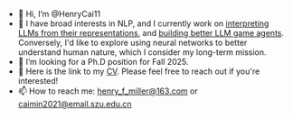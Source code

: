 - 👋 Hi, I’m @HenryCai11
- 👀 I have broad interests in NLP, and I currently work on [interpreting LLMs from their representations](http://llm-self-control.github.io/), and [building better LLM game agents](http://llm-strategist.github.io/). Conversely, I'd like to explore using neural networks to better understand human nature, which I consider my long-term mission.
- 💞️ I’m looking for a Ph.D position for Fall 2025.
- 📖 Here is the link to my [CV](./CV_CM.pdf). Please feel free to reach out if you're interested!
- 📫 How to reach me: henry_f_miller@163.com or caimin2021@email.szu.edu.cn

<!---
HenryCai11/HenryCai11 is a ✨ special ✨ repository because its `README.md` (this file) appears on your GitHub profile.
You can click the Preview link to take a look at your changes.
--->
